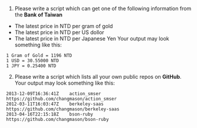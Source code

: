 1. Please write a script which can get one of the following information from the **Bank of Taiwan**
  - The latest price in NTD per gram of gold
  - The latest price in NTD per US dollor 
  - The latest price in NTD per Japanese Yen
Your output may look something like this:
```
1 Gram of Gold = 1196 NTD
1 USD = 30.55000 NTD
1 JPY = 0.25400 NTD
```
  
2. Please write a script which lists all your own public repos on **GitHub**.
Your output may look something like this:
```
2013-12-09T16:36:41Z	action_smser	https://github.com/changmason/action_smser
2012-03-11T16:03:47Z	berkeley-saas	https://github.com/changmason/berkeley-saas
2013-04-16T22:15:18Z	bson-ruby	https://github.com/changmason/bson-ruby
```
